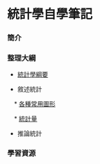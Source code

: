 # 統計學自學筆記

### 簡介

### 整理大綱
 * [統計學綱要]()
 
 * 敘述統計
 
     * [各種常用圖形]() 
     
     * [統計量]()
     
 * 推論統計

### 學習資源
